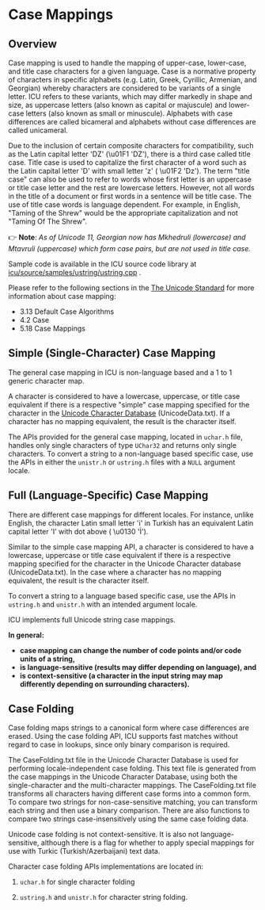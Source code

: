 <!--
© 2020 and later: Unicode, Inc. and others.
License & terms of use: http://www.unicode.org/copyright.html
-->

# Case Mappings

## Overview

Case mapping is used to handle the mapping of upper-case, lower-case, and title
case characters for a given language. Case is a normative property of characters
in specific alphabets (e.g. Latin, Greek, Cyrillic, Armenian, and Georgian)
whereby characters are considered to be variants of a single letter. ICU refers
to these variants, which may differ markedly in shape and size, as uppercase
letters (also known as capital or majuscule) and lower-case letters (also known
as small or minuscule). Alphabets with case differences are called bicameral and
alphabets without case differences are called unicameral.

Due to the inclusion of certain composite characters for compatibility, such as
the Latin capital letter 'DZ' (\\u01F1 'DZ'), there is a third case called title
case. Title case is used to capitalize the first character of a word such as the
Latin capital letter 'D' with small letter 'z' ( \\u01F2 'Dz'). The term "title
case" can also be used to refer to words whose first letter is an uppercase or
title case letter and the rest are lowercase letters. However, not all words in
the title of a document or first words in a sentence will be title case. The use
of title case words is language dependent. For example, in English, "Taming of
the Shrew" would be the appropriate capitalization and not "Taming Of The
Shrew".

:point_right: **Note**: *As of Unicode 11, Georgian now has Mkhedruli (lowercase) and Mtavruli
(uppercase) which form case pairs, but are not used in title case.*

Sample code is available in the ICU source code library at
[icu/source/samples/ustring/ustring.cpp](https://github.com/unicode-org/icu/blob/master/icu4c/source/samples/ustring/ustring.cpp)
.

Please refer to the following sections in the [The Unicode Standard](http://www.unicode.org/versions/latest/)
for more information about case mapping:

*   3.13 Default Case Algorithms
*   4.2 Case
*   5.18 Case Mappings

## Simple (Single-Character) Case Mapping

The general case mapping in ICU is non-language based and a 1 to 1 generic
character map.

A character is considered to have a lowercase, uppercase, or title case
equivalent if there is a respective "simple" case mapping specified for the
character in the [Unicode Character Database](http://unicode.org/ucd/) (UnicodeData.txt).
If a character has no mapping equivalent, the result is the character itself.

The APIs provided for the general case mapping, located in `uchar.h` file, handles
only single characters of type `UChar32` and returns only single characters. To
convert a string to a non-language based specific case, use the APIs in either
the `unistr.h` or `ustring.h` files with a `NULL` argument locale.

## Full (Language-Specific) Case Mapping

There are different case mappings for different locales. For instance, unlike
English, the character Latin small letter 'i' in Turkish has an equivalent Latin
capital letter 'I' with dot above ( \\u0130 'İ').

Similar to the simple case mapping API, a character is considered to have a
lowercase, uppercase or title case equivalent if there is a respective mapping
specified for the character in the Unicode Character database (UnicodeData.txt).
In the case where a character has no mapping equivalent, the result is the
character itself.

To convert a string to a language based specific case, use the APIs in `ustring.h`
and `unistr.h` with an intended argument locale.

ICU implements full Unicode string case mappings.

**In general:**

*   **case mapping can change the number of code points and/or code units of a
    string,**
*   **is language-sensitive (results may differ depending on language), and**
*   **is context-sensitive (a character in the input string may map differently
    depending on surrounding characters).**

## Case Folding

Case folding maps strings to a canonical form where case differences are erased.
Using the case folding API, ICU supports fast matches without regard to case in
lookups, since only binary comparison is required.

The CaseFolding.txt file in the Unicode Character Database is used for
performing locale-independent case folding. This text file is generated from the
case mappings in the Unicode Character Database, using both the single-character
and the multi-character mappings. The CaseFolding.txt file transforms all
characters having different case forms into a common form. To compare two
strings for non-case-sensitive matching, you can transform each string and then
use a binary comparison. There are also functions to compare two strings
case-insensitively using the same case folding data.

Unicode case folding is not context-sensitive. It is also not
language-sensitive, although there is a flag for whether to apply special
mappings for use with Turkic (Turkish/Azerbaijani) text data.

Character case folding APIs implementations are located in:

1.  `uchar.h` for single character folding

2.  `ustring.h` and `unistr.h` for character string folding.
